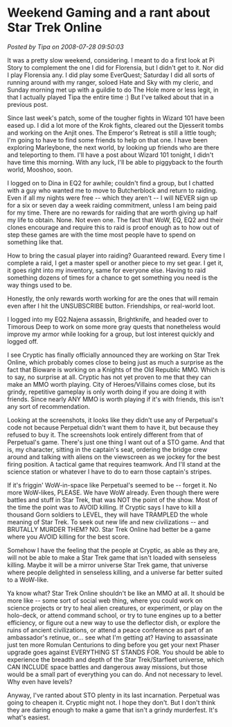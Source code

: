 # Weekend Gaming and a rant about Star Trek Online

*Posted by Tipa on 2008-07-28 09:50:03*

It was a pretty slow weekend, considering. I meant to do a first look at Pi Story to complement the one I did for Florensia, but I didn't get to it. Nor did I play Florensia any. I did play some EverQuest; Saturday I did all sorts of running around with my ranger, soloed Hate and Sky with my cleric, and Sunday morning met up with a guildie to do The Hole more or less legit, in that I actually played Tipa the entire time :) But I've talked about that in a previous post.

Since last week's patch, some of the tougher fights in Wizard 101 have been eased up. I did a lot more of the Krok fights, cleared out the Djesserit tombs and working on the Anjit ones. The Emperor's Retreat is still a little tough; I'm going to have to find some friends to help on that one. I have been exploring Marleybone, the next world, by looking up friends who are there and teleporting to them. I'll have a post about Wizard 101 tonight, I didn't have time this morning. With any luck, I'll be able to piggyback to the fourth world, Mooshoo, soon.

I logged on to Dina in EQ2 for awhile; couldn't find a group, but I chatted with a guy who wanted me to move to Butcherblock and return to raiding. Even if all my nights were free -- which they aren't -- I will NEVER sign up for a six or seven day a week raiding commitment, unless I am being paid for my time. There are no rewards for raiding that are worth giving up half my life to obtain. None. Not even one. The fact that WoW, EQ, EQ2 and their clones encourage and require this to raid is proof enough as to how out of step these games are with the time most people have to spend on something like that.

How to bring the casual player into raiding? Guaranteed reward. Every time I complete a raid, I get a master spell or another piece to my set gear. I get it, it goes right into my inventory, same for everyone else. Having to raid something dozens of times for a chance to get something you need is the way things used to be.

Honestly, the only rewards worth working for are the ones that will remain even after I hit the UNSUBSCRIBE button. Friendships, or real-world loot.

I logged into my EQ2.Najena assassin, Brightknife, and headed over to Timorous Deep to work on some more gray quests that nonetheless would improve my armor while looking for a group, but lost interest quickly and logged off.

I see Cryptic has finally officially announced they are working on Star Trek Online, which probably comes close to being just as much a surprise as the fact that Bioware is working on a Knights of the Old Republic MMO. Which is to say, no surprise at all. Cryptic has not yet proven to me that they can make an MMO worth playing. City of Heroes/Villains comes close, but its grindy, repetitive gameplay is only worth doing if you are doing it with friends. Since nearly ANY MMO is worth playing if it's with friends, this isn't any sort of recommendation.

Looking at the screenshots, it looks like they didn't use any of Perpetual's code not because Perpetual didn't want them to have it, but because they refused to buy it. The screenshots look entirely different from that of Perpetual's game. There's just one thing I want out of a STO game. And that is, my character, sitting in the captain's seat, ordering the bridge crew around and talking with aliens on the viewscreen as we jockey for the best firing position. A tactical game that requires teamwork. And I'll stand at the science station or whatever I have to do to earn those captain's stripes.

If it's friggin' WoW-in-space like Perpetual's seemed to be -- forget it. No more WoW-likes, PLEASE. We have WoW already. Even though there were battles and stuff in Star Trek, that was NOT the point of the show. Most of the time the point was to AVOID killing. If Cryptic says I have to kill a thousand Gorn soldiers to LEVEL, they will have TRAMPLED the whole meaning of Star Trek. To seek out new life and new civilizations -- and BRUTALLY MURDER THEM? NO. Star Trek Online had better be a game where you AVOID killing for the best score.

Somehow I have the feeling that the people at Cryptic, as able as they are, will not be able to make a Star Trek game that isn't loaded with senseless killing. Maybe it will be a mirror universe Star Trek game, that universe where people delighted in senseless killing, and a universe far better suited to a WoW-like.

Ya know what? Star Trek Online shouldn't be like an MMO at all. It should be more like -- some sort of social web thing, where you could work on science projects or try to heal alien creatures, or experiment, or play on the holo-deck, or attend command school, or try to tune engines up to a better efficiency, or figure out a new way to use the deflector dish, or explore the ruins of ancient civilizations, or attend a peace conference as part of an ambassador's retinue, or... see what I'm getting at? Having to assassinate just ten more Romulan Centurions to ding before you get your next Phaser upgrade goes against EVERYTHING ST STANDS FOR. You should be able to experience the breadth and depth of the Star Trek/Starfleet universe, which CAN INCLUDE space battles and dangerous away missions, but those would be a small part of everything you can do. And not necessary to level. Why even have levels?

Anyway, I've ranted about STO plenty in its last incarnation. Perpetual was going to cheapen it. Cryptic might not. I hope they don't. But I don't think they are daring enough to make a game that isn't a grindy murderfest. It's what's easiest.


